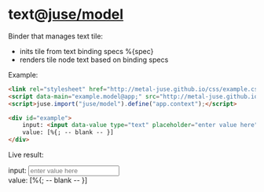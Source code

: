 # text@[juse/model](../../juse/model)

Binder that manages text tile:
* inits tile from text binding specs %{spec}
* renders tile node text based on binding specs

Example:

```html
<link rel="stylesheet" href="http://metal-juse.github.io/css/example.css"/>
<script data-main="example.model@app;" src="http://metal-juse.github.io/juse-up.min.js"></script>
<script>juse.import("juse/model").define("app.context");</script>

<div id="example">
	input: <input data-value type="text" placeholder="enter value here"><br>
	value: [%{; -- blank -- }]
</div>
```

Live result:

<section>
<link rel="stylesheet" href="http://metal-juse.github.io/css/example.css"/>
<script data-main="example.model@app;" src="http://metal-juse.github.io/juse-up.min.js"></script>
<script>juse.import("juse/model").define("app.context");</script>

<div id="example">
	input: <input data-value type="text" placeholder="enter value here"><br>
	value: [%{; -- blank -- }]
</div>
</section>
